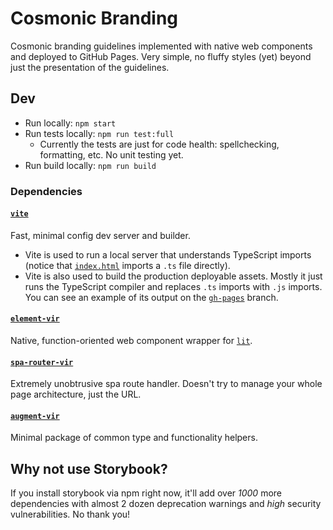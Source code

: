 # Cosmonic Branding

Cosmonic branding guidelines implemented with native web components and deployed to GitHub Pages. Very simple, no fluffy styles (yet) beyond just the presentation of the guidelines.

## Dev

-   Run locally: `npm start`
-   Run tests locally: `npm run test:full`
    -   Currently the tests are just for code health: spellchecking, formatting, etc. No unit testing yet.
-   Run build locally: `npm run build`

### Dependencies

#### [`vite`](https://www.npmjs.com/package/vite)

Fast, minimal config dev server and builder.

-   Vite is used to run a local server that understands TypeScript imports (notice that [`index.html`](https://github.com/cosmonic/branding/blob/main/index.html) imports a `.ts` file directly).
-   Vite is also used to build the production deployable assets. Mostly it just runs the TypeScript compiler and replaces `.ts` imports with `.js` imports. You can see an example of its output on the [`gh-pages`](https://github.com/cosmonic/branding/tree/gh-pages) branch.

#### [`element-vir`](https://www.npmjs.com/package/element-vir)

Native, function-oriented web component wrapper for [`lit`](https://www.npmjs.com/package/lit).

#### [`spa-router-vir`](https://www.npmjs.com/package/spa-router-vir)

Extremely unobtrusive spa route handler. Doesn't try to manage your whole page architecture, just the URL.

#### [`augment-vir`](https://www.npmjs.com/package/augment-vir)

Minimal package of common type and functionality helpers.

## Why not use Storybook?

If you install storybook via npm right now, it'll add over _1000_ more dependencies with almost 2 dozen deprecation warnings and _high_ security vulnerabilities. No thank you!
